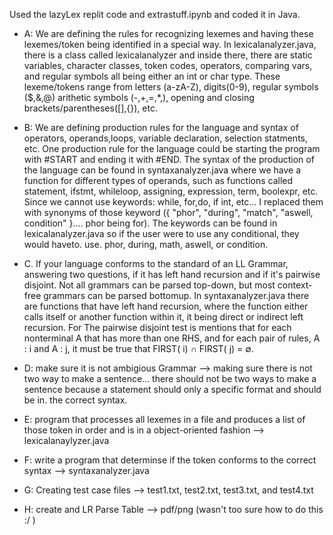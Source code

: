  Used the lazyLex replit code and extrastuff.ipynb and coded it in Java. 


* A: We are defining the rules for recognizing lexemes and having these lexemes/token being identified in a special way. In lexicalanalyzer.java, there is a class called lexicalanalyzer and inside there, there are static variables, character classes, token codes, operators, comparing vars, and regular symbols all being either an int or char type. These lexeme/tokens range from letters (a-zA-Z), digits(0-9),  regular symbols ($,&,@) arithetic symbols (-,+,=,*,), opening and closing brackets/parentheses([],{}), etc.

* B: We are defining production rules for the language and syntax of operators, operands,loops, variable declaration, selection statments, etc. One production rule for the language could be starting the program with #START and ending it with #END. The syntax of the production of the language can be found in syntaxanalyzer.java where we have a function for different types of operands, such as functions called statement, ifstmt, whileloop, assigning, expression, term, boolexpr, etc. Since we cannot use keywords: while, for,do, if int, etc...  I replaced them with synonyms of those keyword ({ "phor", "during", "match", "aswell, condition" }.... phor being for). The keywords can be found in lexicalanalyzer.java so if the user were to use any conditional, they would haveto. use. phor, during, math, aswell, or condition.

* C. If your language conforms to the standard of an LL Grammar, answering two questions, if it has left hand recursion and if it's pairwise disjoint. Not all grammars can be parsed top-down, but most context-free grammars can be parsed bottomup. In syntaxanalyzer.java there are functions that have left hand recursion, where the function either calls itself or another function within it, it being direct or indirect left recursion. For The pairwise disjoint test is mentions that for each nonterminal A that has more than one RHS, and for each pair of rules, A : i and A : j, it must be true that FIRST( i) ∩ FIRST( j) = ∅. 

* D: make sure it is not ambigious Grammar --> making sure there is not two way to make a sentence... there should not be two ways to make a sentence
because a statement should only a specific format and should be in. the correct syntax.

* E: program that processes all lexemes in a file and produces a list of those token in order and is in a object-oriented fashion --> lexicalanaylyzer.java

* F: write a program that determinse if the token conforms to the correct syntax --> syntaxanalyzer.java

* G: Creating test case files --> test1.txt, test2.txt, test3.txt, and test4.txt

* H:  create and LR Parse Table --> pdf/png (wasn't too sure how to do this :/ )
